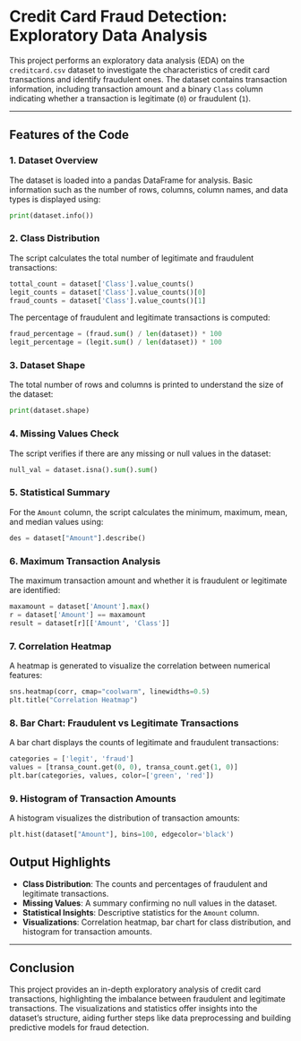 # Credit Card Fraud Detection: Exploratory Data Analysis

This project performs an exploratory data analysis (EDA) on the `creditcard.csv` dataset to investigate the characteristics of credit card transactions and identify fraudulent ones. The dataset contains transaction information, including transaction amount and a binary `Class` column indicating whether a transaction is legitimate (`0`) or fraudulent (`1`).

---

## Features of the Code

### 1. **Dataset Overview**
The dataset is loaded into a pandas DataFrame for analysis. Basic information such as the number of rows, columns, column names, and data types is displayed using:

```python
print(dataset.info())
```

### 2. **Class Distribution**
The script calculates the total number of legitimate and fraudulent transactions:

```python
tottal_count = dataset['Class'].value_counts()
legit_counts = dataset['Class'].value_counts()[0]
fraud_counts = dataset['Class'].value_counts()[1]
```

The percentage of fraudulent and legitimate transactions is computed:

```python
fraud_percentage = (fraud.sum() / len(dataset)) * 100
legit_percentage = (legit.sum() / len(dataset)) * 100
```

### 3. **Dataset Shape**
The total number of rows and columns is printed to understand the size of the dataset:

```python
print(dataset.shape)
```

### 4. **Missing Values Check**
The script verifies if there are any missing or null values in the dataset:

```python
null_val = dataset.isna().sum().sum()
```

### 5. **Statistical Summary**
For the `Amount` column, the script calculates the minimum, maximum, mean, and median values using:

```python
des = dataset["Amount"].describe()
```

### 6. **Maximum Transaction Analysis**
The maximum transaction amount and whether it is fraudulent or legitimate are identified:

```python
maxamount = dataset['Amount'].max()
r = dataset['Amount'] == maxamount
result = dataset[r][['Amount', 'Class']]
```

### 7. **Correlation Heatmap**
A heatmap is generated to visualize the correlation between numerical features:

```python
sns.heatmap(corr, cmap="coolwarm", linewidths=0.5)
plt.title("Correlation Heatmap")
```

### 8. **Bar Chart: Fraudulent vs Legitimate Transactions**
A bar chart displays the counts of legitimate and fraudulent transactions:

```python
categories = ['legit', 'fraud']
values = [transa_count.get(0, 0), transa_count.get(1, 0)]
plt.bar(categories, values, color=['green', 'red'])
```

### 9. **Histogram of Transaction Amounts**
A histogram visualizes the distribution of transaction amounts:

```python
plt.hist(dataset["Amount"], bins=100, edgecolor='black')
```



## Output Highlights

- **Class Distribution**: The counts and percentages of fraudulent and legitimate transactions.
- **Missing Values**: A summary confirming no null values in the dataset.
- **Statistical Insights**: Descriptive statistics for the `Amount` column.
- **Visualizations**: Correlation heatmap, bar chart for class distribution, and histogram for transaction amounts.

---

## Conclusion
This project provides an in-depth exploratory analysis of credit card transactions, highlighting the imbalance between fraudulent and legitimate transactions. The visualizations and statistics offer insights into the dataset’s structure, aiding further steps like data preprocessing and building predictive models for fraud detection.


